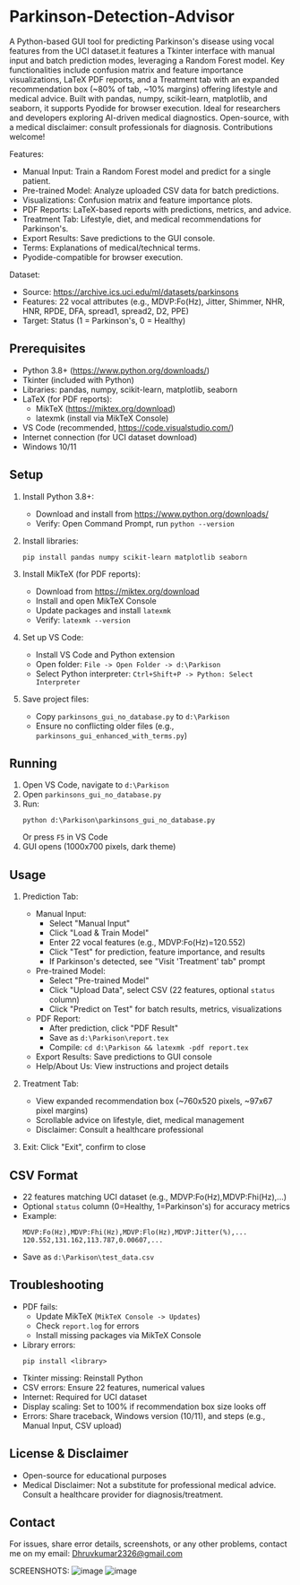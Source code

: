 # Parkinson-Detection-Advisor
A Python-based GUI tool for predicting Parkinson's disease using vocal features from the UCI dataset.it features a Tkinter interface with manual input and batch prediction modes, leveraging a Random Forest model. Key functionalities include confusion matrix and feature importance visualizations, LaTeX PDF reports, and a Treatment tab with an expanded recommendation box (~80% of tab, ~10% margins) offering lifestyle and medical advice. Built with pandas, numpy, scikit-learn, matplotlib, and seaborn, it supports Pyodide for browser execution. Ideal for researchers and developers exploring AI-driven medical diagnostics. Open-source, with a medical disclaimer: consult professionals for diagnosis. Contributions welcome!

Features:
- Manual Input: Train a Random Forest model and predict for a single patient.
- Pre-trained Model: Analyze uploaded CSV data for batch predictions.
- Visualizations: Confusion matrix and feature importance plots.
- PDF Reports: LaTeX-based reports with predictions, metrics, and advice.
- Treatment Tab: Lifestyle, diet, and medical recommendations for Parkinson's.
- Export Results: Save predictions to the GUI console.
- Terms: Explanations of medical/technical terms.
- Pyodide-compatible for browser execution.

Dataset:
- Source: https://archive.ics.uci.edu/ml/datasets/parkinsons
- Features: 22 vocal attributes (e.g., MDVP:Fo(Hz), Jitter, Shimmer, NHR, HNR, RPDE, DFA, spread1, spread2, D2, PPE)
- Target: Status (1 = Parkinson's, 0 = Healthy)

Prerequisites
-------------
- Python 3.8+ (https://www.python.org/downloads/)
- Tkinter (included with Python)
- Libraries: pandas, numpy, scikit-learn, matplotlib, seaborn
- LaTeX (for PDF reports):
  - MikTeX (https://miktex.org/download)
  - latexmk (install via MikTeX Console)
- VS Code (recommended, https://code.visualstudio.com/)
- Internet connection (for UCI dataset download)
- Windows 10/11

Setup
-----
1. Install Python 3.8+:
   - Download and install from https://www.python.org/downloads/
   - Verify: Open Command Prompt, run `python --version`

2. Install libraries:
   ```
   pip install pandas numpy scikit-learn matplotlib seaborn
   ```

3. Install MikTeX (for PDF reports):
   - Download from https://miktex.org/download
   - Install and open MikTeX Console
   - Update packages and install `latexmk`
   - Verify: `latexmk --version`

4. Set up VS Code:
   - Install VS Code and Python extension
   - Open folder: `File -> Open Folder -> d:\Parkison`
   - Select Python interpreter: `Ctrl+Shift+P -> Python: Select Interpreter`

5. Save project files:
   - Copy `parkinsons_gui_no_database.py` to `d:\Parkison`
   - Ensure no conflicting older files (e.g., `parkinsons_gui_enhanced_with_terms.py`)

Running
-------
1. Open VS Code, navigate to `d:\Parkison`
2. Open `parkinsons_gui_no_database.py`
3. Run:
   ```
   python d:\Parkison\parkinsons_gui_no_database.py
   ```
   Or press `F5` in VS Code
4. GUI opens (1000x700 pixels, dark theme)

Usage
-----
1. Prediction Tab:
   - Manual Input:
     - Select "Manual Input"
     - Click "Load & Train Model"
     - Enter 22 vocal features (e.g., MDVP:Fo(Hz)=120.552)
     - Click "Test" for prediction, feature importance, and results
     - If Parkinson's detected, see "Visit 'Treatment' tab" prompt
   - Pre-trained Model:
     - Select "Pre-trained Model"
     - Click "Upload Data", select CSV (22 features, optional `status` column)
     - Click "Predict on Test" for batch results, metrics, visualizations
   - PDF Report:
     - After prediction, click "PDF Result"
     - Save as `d:\Parkison\report.tex`
     - Compile: `cd d:\Parkison && latexmk -pdf report.tex`
   - Export Results: Save predictions to GUI console
   - Help/About Us: View instructions and project details

2. Treatment Tab:
   - View expanded recommendation box (~760x520 pixels, ~97x67 pixel margins)
   - Scrollable advice on lifestyle, diet, medical management
   - Disclaimer: Consult a healthcare professional

3. Exit: Click "Exit", confirm to close

CSV Format
----------
- 22 features matching UCI dataset (e.g., MDVP:Fo(Hz),MDVP:Fhi(Hz),...)
- Optional `status` column (0=Healthy, 1=Parkinson's) for accuracy metrics
- Example:
  ```
  MDVP:Fo(Hz),MDVP:Fhi(Hz),MDVP:Flo(Hz),MDVP:Jitter(%),...
  120.552,131.162,113.787,0.00607,...
  ```
- Save as `d:\Parkison\test_data.csv`

Troubleshooting
---------------
- PDF fails:
  - Update MikTeX (`MikTeX Console -> Updates`)
  - Check `report.log` for errors
  - Install missing packages via MikTeX Console
- Library errors:
  ```
  pip install <library>
  ```
- Tkinter missing: Reinstall Python
- CSV errors: Ensure 22 features, numerical values
- Internet: Required for UCI dataset
- Display scaling: Set to 100% if recommendation box size looks off
- Errors: Share traceback, Windows version (10/11), and steps (e.g., Manual Input, CSV upload)

License & Disclaimer
--------------------
- Open-source for educational purposes
- Medical Disclaimer: Not a substitute for professional medical advice. Consult a healthcare provider for diagnosis/treatment.

Contact
-------
For issues, share error details, screenshots, or any other problems, contact me on my email: Dhruvkumar2326@gmail.com


SCREENSHOTS:
![image](https://github.com/user-attachments/assets/e6630ea9-b5af-42b1-958e-17cb826b319f)
![image](https://github.com/user-attachments/assets/e2bb6bfe-f65b-4250-9944-94c46b7a8b57)
